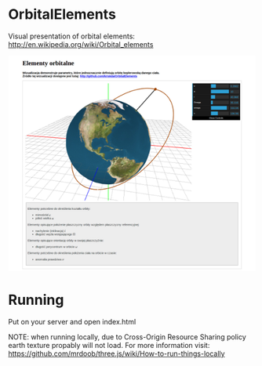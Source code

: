 OrbitalElements
===============

Visual presentation of orbital elements: http://en.wikipedia.org/wiki/Orbital_elements

![Alt text](/screenshot.png "Screenshot")

Running
============
Put on your server and open index.html

NOTE: when running locally, due to Cross-Origin Resource Sharing policy earth texture propably will not load. For more information visit:
https://github.com/mrdoob/three.js/wiki/How-to-run-things-locally
